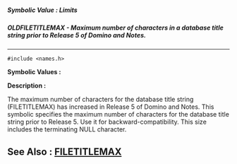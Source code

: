 ##### Symbolic Value : Limits
##### OLDFILETITLEMAX - Maximum number of characters in a database title string prior to Release 5 of Domino and Notes.
---
```
#include <names.h>
```

**Symbolic Values :**



**Description :**

The maximum number of characters for the database title string (FILETITLEMAX) has increased in Release 5 of Domino and Notes.  This symbolic specifies the maximum number of characters for the database title string prior to Release 5.  Use it for backward-compatibility.  This size includes the terminating NULL character.


**See Also :**
[FILETITLEMAX](/domino-c-api-docs/reference/Symb/FILETITLEMAX)
---

